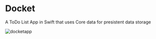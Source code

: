 # Docket
A ToDo List App in Swift that uses Core data for presistent data storage

![docketapp](https://user-images.githubusercontent.com/100597716/181818520-a5a2edb6-7588-40ff-96d1-b554007e2901.gif)
